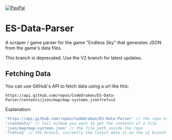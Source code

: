 [![PayPal][paypal-img]][paypal-url]

[paypal-url]: https://www.paypal.com/cgi-bin/webscr?cmd=_s-xclick&hosted_button_id=KV78TWKWKKK3S
[paypal-img]: https://img.shields.io/badge/donate-PayPal-blue.svg?style=flat-square

# ES-Data-Parser
A scraper / game parser for the game "Endless Sky" that generates JSON from the game's data files.

This branch is deprecated. Use the V2 branch for latest updates.

## Fetching Data
You can use GitHub's API to fetch data using a url like this:

```
https://api.github.com/repos/CodeDraken/ES-Data-Parser/contents/json/map/map-systems.json?ref=v2
```

Explanation:
```js
'https://api.github.com/repos/CodeDraken/ES-Data-Parser' // the repo name
'/contents/' // tell GitHub you want to get the contents of a file
'json/map/map-systems.json' // the file path inside the repo
'?ref=v2' // the branch, currently the latest data is on the v2 branch
```
